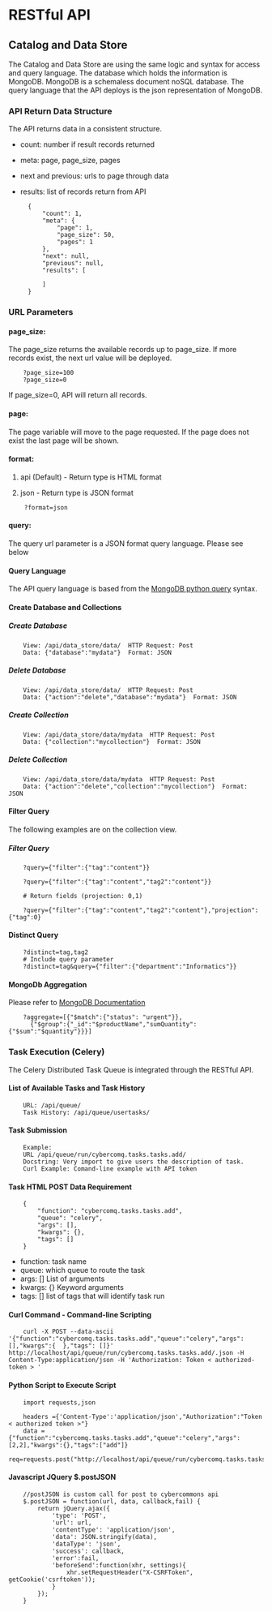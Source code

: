 RESTful API
============

## Catalog and Data Store

The Catalog and Data Store are using the same logic and syntax for access and query language. The database which holds the information is MongoDB. MongoDB is a schemaless document noSQL database. The query language that the API deploys is the json representation of MongoDB.

### API Return Data Structure

The API returns data in a consistent structure. 

* count: number if result records returned
* meta: page, page_size, pages
* next and previous: urls to page through data
* results: list of records return from API   

        {
            "count": 1, 
            "meta": {
                "page": 1, 
                "page_size": 50, 
                "pages": 1
            }, 
            "next": null, 
            "previous": null, 
            "results": [
            
            ]
        }

### URL Parameters

#### page_size: 

The page_size returns the available records up to page_size. If more records exist, the next url value will be deployed.

        ?page_size=100
        ?page_size=0

If page_size=0, API will return all records.

#### page:

The page variable will move to the page requested. If the page does not exist the last page will be shown.

#### format: 

1. api (Default) - Return type is HTML format
2. json - Return type is JSON format

        ?format=json

#### query:

The query url parameter is a JSON format query language. Please see below


#### Query Language

The API query language is based from the [MongoDB python query](https://docs.mongodb.com/manual/tutorial/query-documents/#python) syntax.

#### Create Database and Collections

##### Create Database

        View: /api/data_store/data/  HTTP Request: Post
        Data: {"database":"mydata"}  Format: JSON
        

##### Delete Database

        View: /api/data_store/data/  HTTP Request: Post
        Data: {"action":"delete","database":"mydata"}  Format: JSON        

##### Create Collection

        View: /api/data_store/data/mydata  HTTP Request: Post
        Data: {"collection":"mycollection"}  Format: JSON

##### Delete Collection

        View: /api/data_store/data/mydata  HTTP Request: Post
        Data: {"action":"delete","collection":"mycollection"}  Format: JSON

#### Filter Query

The following examples are on the collection view.

##### Filter Query

        ?query={"filter":{"tag":"content"}}

        ?query={"filter":{"tag":"content","tag2":"content"}}
        
        # Return fields (projection: 0,1)

        ?query={"filter":{"tag":"content","tag2":"content"},"projection":{"tag":0}


#### Distinct Query

        ?distinct=tag,tag2
        # Include query parameter
        ?distinct=tag&query={"filter":{"department":"Informatics"}}

#### MongoDb Aggregation

Please refer to [MongoDB Documentation](https://docs.mongodb.com/manual/core/aggregation-pipeline/)

        ?aggregate=[{"$match":{"status": "urgent"}},
          {"$group":{"_id":"$productName","sumQuantity":{"$sum":"$quantity"}}}]

### Task Execution (Celery)

The Celery Distributed Task Queue is integrated through the RESTful API.

#### List of Available Tasks and Task History

        URL: /api/queue/
        Task History: /api/queue/usertasks/

#### Task Submission
        Example:
        URL /api/queue/run/cybercomq.tasks.tasks.add/
        Docstring: Very import to give users the description of task. 
        Curl Example: Comand-line example with API token
        
#### Task HTML POST Data Requirement


        {
            "function": "cybercomq.tasks.tasks.add",
            "queue": "celery",
            "args": [],
            "kwargs": {},
            "tags": []
        }


* function: task name
* queue: which queue to route the task
* args: [] List of arguments
* kwargs: {} Keyword arguments
* tags: [] list of tags that will identify task run

#### Curl Command - Command-line Scripting

        curl -X POST --data-ascii '{"function":"cybercomq.tasks.tasks.add","queue":"celery","args":[],"kwargs":{  },"tags": []}' http://localhost/api/queue/run/cybercomq.tasks.tasks.add/.json -H Content-Type:application/json -H 'Authorization: Token < authorized-token > '

#### Python Script to Execute Script

        import requests,json

        headers ={'Content-Type':'application/json',"Authorization":"Token < authorized token >"}
        data = {"function":"cybercomq.tasks.tasks.add","queue":"celery","args":[2,2],"kwargs":{},"tags":["add"]}
        req=requests.post("http://localhost/api/queue/run/cybercomq.tasks.tasks.add/.json",data=json.dumps(data),headers=headers) 

#### Javascript JQuery $.postJSON

        //postJSON is custom call for post to cybercommons api
        $.postJSON = function(url, data, callback,fail) {
            return jQuery.ajax({
                'type': 'POST',
                'url': url,
                'contentType': 'application/json',
                'data': JSON.stringify(data),
                'dataType': 'json',
                'success': callback,
                'error':fail,
                'beforeSend':function(xhr, settings){
                    xhr.setRequestHeader("X-CSRFToken", getCookie('csrftoken'));
                }
            });
        }


        
